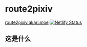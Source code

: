 # route2pixiv
[route2pixiv.akari.moe](https://route2pixiv.akari.moe)
[![Netlify Status](https://api.netlify.com/api/v1/badges/efd0f81f-d108-4b3a-a9bc-bea6323176df/deploy-status)](https://app.netlify.com/sites/route2pixiv/deploys)

## 这是什么

